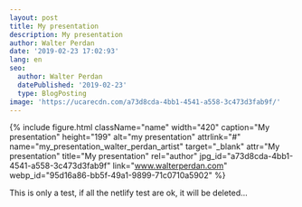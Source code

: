 ```yaml
---
layout: post
title: My presentation
description: My presentation
author: Walter Perdan
date: '2019-02-23 17:02:93'
lang: en
seo:
  author: Walter Perdan
  datePublished: '2019-02-23'
  type: BlogPosting
image: 'https://ucarecdn.com/a73d8cda-4bb1-4541-a558-3c473d3fab9f/'
---
```

{% include figure.html className="name" width="420" caption="My presentation" height="199" alt="my presentation" attrlink="#" name="my_presentation_walter_perdan_artist" target="_blank" attr="My presentation" title="My presentation" rel="author" jpg_id="a73d8cda-4bb1-4541-a558-3c473d3fab9f" link="www.walterperdan.com" webp_id="95d16a86-bb5f-49a1-9899-71c0710a5902" %}

This is only a test, if all the netlify test are ok, it will be deleted...
